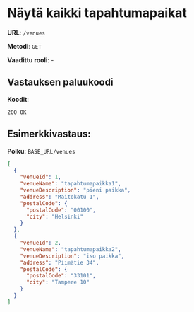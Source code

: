 # Näytä kaikki tapahtumapaikat

**URL**: `/venues`

**Metodi**: `GET`

**Vaadittu rooli**: -

## Vastauksen paluukoodi

**Koodit**: 

`200 OK`

## Esimerkkivastaus:

**Polku**: `BASE_URL/venues`

```json
[
  {
    "venueId": 1,
    "venueName": "tapahtumapaikka1",
    "venueDescription": "pieni paikka",
    "address": "Maitokatu 1",
    "postalCode": {
      "postalCode": "00100",
      "city": "Helsinki"
    }
  },
  {
    "venueId": 2,
    "venueName": "tapahtumapaikka2",
    "venueDescription": "iso paikka",
    "address": "Piimätie 34",
    "postalCode": {
      "postalCode": "33101",
      "city": "Tampere 10"
    }
  }
]
```
